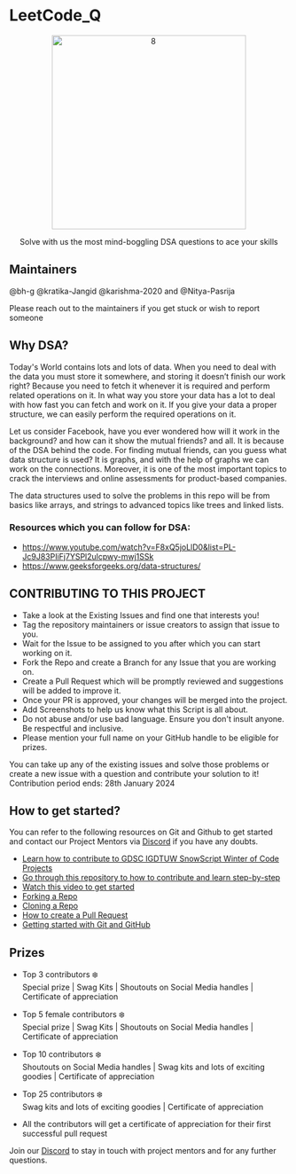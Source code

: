 # LeetCode_Q

<p align="center">
  <img src= "https://github.com/bh-g/LeetCode_Q/assets/95757762/797853a4-482e-4bd2-871a-f9b52ef266c8.jpg" alt="8" width="350"/>
</p>

<p align="center">
  Solve with us the most mind-boggling DSA questions to ace your skills
</p>

## Maintainers
@bh-g @kratika-Jangid @karishma-2020 and @Nitya-Pasrija 

Please reach out to the maintainers if you get stuck or wish to report someone

## Why DSA?
Today's World contains lots and lots of data. When you need to deal with the data you must store it somewhere, and storing it doesn’t finish our work right? Because you need to fetch it whenever it is required and perform related operations on it. In what way you store your data has a lot to deal with how fast you can fetch and work on it. If you give your data a proper structure, we can easily perform the required operations on it.

Let us consider Facebook, have you ever wondered how will it work in the background? and how can it show the mutual friends? and all. It is because of the DSA behind the code. For finding mutual friends, can you guess what data structure is used? It is graphs, and with the help of graphs we can work on the connections.
Moreover, it is one of the most important topics to crack the interviews and online assessments for product-based companies.

The data structures used to solve the problems in this repo will be from basics like arrays, and strings to advanced topics like trees and linked lists.

### Resources which you can follow for DSA:
- https://www.youtube.com/watch?v=F8xQ5joLlD0&list=PL-Jc9J83PIiFj7YSPl2ulcpwy-mwj1SSk
- https://www.geeksforgeeks.org/data-structures/


## CONTRIBUTING TO THIS PROJECT

- Take a look at the Existing Issues and find one that interests you!
- Tag the repository maintainers or issue creators to assign that issue to you.
- Wait for the Issue to be assigned to you after which you can start working on it.
- Fork the Repo and create a Branch for any Issue that you are working on.
- Create a Pull Request which will be promptly reviewed and suggestions will be added to improve it.
- Once your PR is approved, your changes will be merged into the project. 
- Add Screenshots to help us know what this Script is all about.
- Do not abuse and/or use bad language. Ensure you don't insult anyone. Be respectful and inclusive.
- Please mention your full name on your GitHub handle to be eligible for prizes.


You can take up any of the existing issues and solve those problems or create a new issue with a question and contribute your solution to it!<br/> 
Contribution period ends: 28th January 2024


## How to get started?

You can refer to the following resources on Git and Github to get started and contact our Project Mentors via [Discord](https://discord.gg/Yq2BvzEy) if you have any doubts.

- [Learn how to contribute to GDSC IGDTUW SnowScript Winter of Code Projects](https://youtu.be/cCASz-yxWkQ?si=ukvGyPN0NQCYpxd8)
- [Go through this repository to how to contribute and learn step-by-step](https://github.com/firstcontributions/first-contributions)
- [Watch this video to get started](https://youtu.be/SL5KKdmvJ1U)
- [Forking a Repo](https://help.github.com/en/github/getting-started-with-github/fork-a-repo)
- [Cloning a Repo](https://help.github.com/en/desktop/contributing-to-projects/creating-a-pull-request)
- [How to create a Pull Request](https://opensource.com/article/19/7/create-pull-request-github)
- [Getting started with Git and GitHub](https://towardsdatascience.com/getting-started-with-git-and-github-6fcd0f2d4ac6)



## Prizes 
- Top 3 contributors ❄️ <br/> 
Special prize | Swag Kits | Shoutouts on Social Media handles | Certificate of appreciation

- Top 5 female contributors ❄️ <br/>
Special prize | Swag Kits | Shoutouts on Social Media handles | Certificate of appreciation

- Top 10 contributors ❄️ <br/>
Shoutouts on Social Media handles | Swag kits and lots of exciting goodies | Certificate of appreciation

- Top 25 contributors ❄️ <br/>
Swag kits and lots of exciting goodies | Certificate of appreciation

- All the contributors will get a certificate of appreciation for their first successful pull request


Join our [Discord](https://discord.gg/Yq2BvzEy) to stay in touch with project mentors and for any further questions. 
